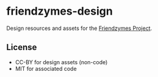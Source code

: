 # friendzymes-design

Design resources and assets for the [Friendzymes Project](https://friendzymes.org).

## License

- CC-BY for design assets (non-code)
- MIT for associated code
